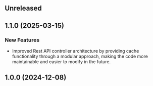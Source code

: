 ## Unreleased

## 1.1.0 (2025-03-15)

### New Features
- Improved Rest API controller architecture by providing cache functionality through a modular approach, making the code more maintainable and easier to modify in the future.

## 1.0.0 (2024-12-08)
